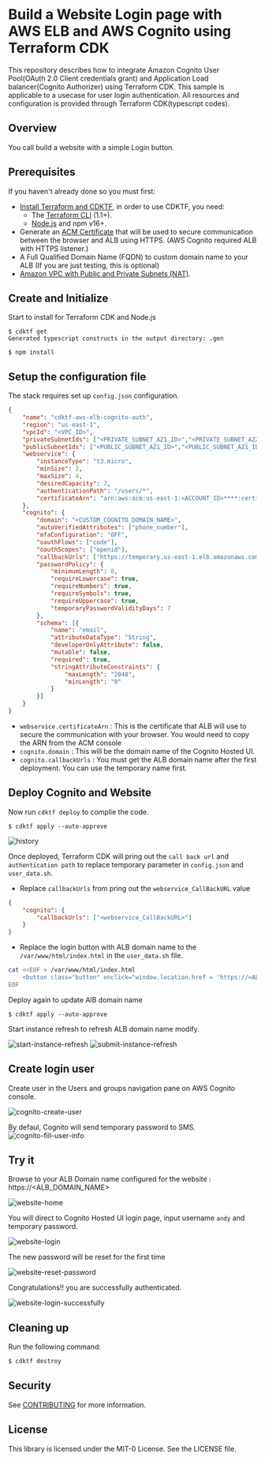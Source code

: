# Build a Website Login page with AWS ELB and AWS Cognito using Terraform CDK

This repository describes how to integrate Amazon Cognito User Pool(OAuth 2.0 Client credentials grant) and Application Load balancer(Cognito Authorizer) using Terraform CDK. This sample is applicable to a usecase for user login authentication. All resources and configuration is provided through Terraform CDK(typescript codes).

## Overview

You call build a website with a simple Login button.

## Prerequisites

If you haven't already done so you must first:

- [Install Terraform and CDKTF](https://learn.hashicorp.com/tutorials/terraform/cdktf-install), in order to use CDKTF, you need:
    - The [Terraform CLI](https://learn.hashicorp.com/tutorials/terraform/install-cli) (1.1+).
    - [Node.js](https://nodejs.org/) and npm v16+.
- Generate an [ACM Certificate](https://docs.aws.amazon.com/acm/latest/userguide/acm-overview.html) that will be used to secure communication between the browser and ALB using HTTPS. (AWS Cognito required ALB with HTTPS listener.)
- A Full Qualified Domain Name (FQDN) to custom domain name to your ALB (If you are just testing, this is optional)
- [Amazon VPC with Public and Private Subnets (NAT)](https://docs.aws.amazon.com/vpc/latest/userguide/VPC_Scenario2.html).

## Create and Initialize

Start to install for Terraform CDK and Node.js

```
$ cdktf get
Generated typescript constructs in the output directory: .gen

$ npm install
```

## Setup the configuration file

The stack requires set up `config.json` configuration. 

```json
{
    "name": "cdktf-aws-elb-cognito-auth",
    "region": "us-east-1",
    "vpcId": "<VPC_ID>",
    "privateSubnetIds": ["<PRIVATE_SUBNET_AZ1_ID>","<PRIVATE_SUBNET_AZ2_ID>"],
    "publicSubnetIds": ["<PUBLIC_SUBNET_AZ1_ID>","<PUBLIC_SUBNET_AZ1_ID>"],
    "webservice": {
        "instanceType": "t3.micro",
        "minSize": 2,
        "maxSize": 4,
        "desiredCapacity": 2,
        "authenticationPath": "/users/*",
        "certificateArn": "arn:aws:acm:us-east-1:<ACCOUNT_ID>****:certificate/8e7d53ff-*****-*****-c932f9df8cb2"
    },
    "cognito": {
        "domain": "<CUSTOM_COGNITO_DOMAIN_NAME>",
        "autoVerifiedAttributes": ["phone_number"],
        "mfaConfiguration": "OFF",
        "oauthFlows": ["code"],
        "oauthScopes": ["openid"],
        "callbackUrls": ["https://temporary.us-east-1.elb.amazonaws.com/oauth2/idpresponse"],
        "passwordPolicy": {
            "minimumLength": 8,
            "requireLowercase": true,
            "requireNumbers": true,
            "requireSymbols": true,
            "requireUppercase": true,
            "temporaryPasswordValidityDays": 7
        },
        "schema": [{
            "name": "email",
            "attributeDataType": "String",
            "developerOnlyAttribute": false,
            "mutable": false,
		    "required": true,
            "stringAttributeConstraints": {
                "maxLength": "2048",
                "minLength": "0"
            }
        }]
    }
}
```

- `webservice.certificateArn` : This is the certificate that ALB will use to secure the communication with your browser. You would need to copy the ARN from the ACM console
- `cognito.domain` : This will be the domain name of the Cognito Hosted UI.
- `cognito.callbackUrls` : You must get the ALB domain name after the first deployment. You can use the temporary name first.

## Deploy Cognito and Website


Now run `cdktf deploy` to complie the code.

```
$ cdktf apply --auto-approve
```

![history](img/terraform-cdk-deploy-history.png)

Once deployed, Terraform CDK will pring out the `call back url` and `authentication path` to replace temporary parameter in `config.json` and `user_data.sh`.

- Replace `callbackUrls` from pring out the `webservice_CallBackURL` value

```json
{
    "cognito": {
        "callbackUrls": ["<webservice_CallBackURL>"]
    }
}
```

- Replace the login button with ALB domain name to the `/var/www/html/index.html` in the `user_data.sh` file.

```bash
cat <<EOF > /var/www/html/index.html
    <button class="button" onclick="window.location.href = 'https://<ALB_DOMAIN_NAME>/users/users.html'">Login</button>
EOF
```

Deploy again to update AlB domain name

```
$ cdktf apply --auto-approve
```

Start instance refresh to refresh ALB domain name modify.

![start-instance-refresh](img/start-instance-refresh.png)
![submit-instance-refresh](img/submit-instance-refresh.png)

## Create login user

Create user in the Users and groups navigation pane on AWS Cognito console.

![cognito-create-user](img/cognito-create-user.png)

By defaul, Cognito will send temporary password to SMS.
![cognito-fill-user-info](img/cognito-fill-user-info.png)

## Try it

Browse to your ALB Domain name configured for the website : https://<ALB_DOMAIN_NAME>

![website-home](img/website-home.png)

You will direct to Cognito Hosted UI login page, input username `andy` and temporary password.

![website-login](img/website-login.png)

The new password will be reset for the first time

![website-reset-password](img/website-reset-password.png)

Congratulations!! you are successfully authenticated.

![website-login-successfully](img/website-login-successfully.png)

## Cleaning up

Run the following command:

```sh
$ cdktf destroy
```

## Security

See [CONTRIBUTING](CONTRIBUTING.md#security-issue-notifications) for more information.

## License

This library is licensed under the MIT-0 License. See the LICENSE file.